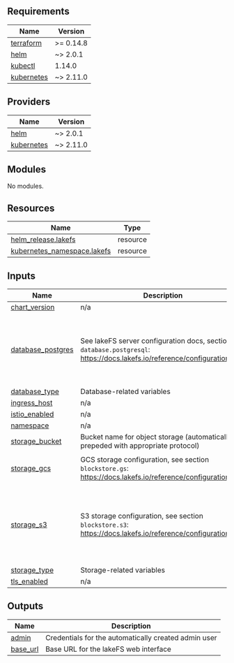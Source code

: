 <!-- BEGIN_TF_DOCS -->
## Requirements

| Name | Version |
|------|---------|
| <a name="requirement_terraform"></a> [terraform](#requirement\_terraform) | >= 0.14.8 |
| <a name="requirement_helm"></a> [helm](#requirement\_helm) | ~> 2.0.1 |
| <a name="requirement_kubectl"></a> [kubectl](#requirement\_kubectl) | 1.14.0 |
| <a name="requirement_kubernetes"></a> [kubernetes](#requirement\_kubernetes) | ~> 2.11.0 |

## Providers

| Name | Version |
|------|---------|
| <a name="provider_helm"></a> [helm](#provider\_helm) | ~> 2.0.1 |
| <a name="provider_kubernetes"></a> [kubernetes](#provider\_kubernetes) | ~> 2.11.0 |

## Modules

No modules.

## Resources

| Name | Type |
|------|------|
| [helm_release.lakefs](https://registry.terraform.io/providers/hashicorp/helm/latest/docs/resources/release) | resource |
| [kubernetes_namespace.lakefs](https://registry.terraform.io/providers/hashicorp/kubernetes/latest/docs/resources/namespace) | resource |

## Inputs

| Name | Description | Type | Default | Required |
|------|-------------|------|---------|:--------:|
| <a name="input_chart_version"></a> [chart\_version](#input\_chart\_version) | n/a | `string` | `"1.2.5"` | no |
| <a name="input_database_postgres"></a> [database\_postgres](#input\_database\_postgres) | See lakeFS server configuration docs, section `database.postgresql`: https://docs.lakefs.io/reference/configuration.html | <pre>object({<br>    connection_string       = string,<br>    max_open_connections    = optional(number),<br>    max_idle_connections    = optional(number),<br>    connection_max_lifetime = optional(string),<br>  })</pre> | `null` | no |
| <a name="input_database_type"></a> [database\_type](#input\_database\_type) | Database-related variables | `string` | n/a | yes |
| <a name="input_ingress_host"></a> [ingress\_host](#input\_ingress\_host) | n/a | `string` | `""` | no |
| <a name="input_istio_enabled"></a> [istio\_enabled](#input\_istio\_enabled) | n/a | `bool` | `false` | no |
| <a name="input_namespace"></a> [namespace](#input\_namespace) | n/a | `string` | `"lakefs"` | no |
| <a name="input_storage_bucket"></a> [storage\_bucket](#input\_storage\_bucket) | Bucket name for object storage (automatically prepeded with appropriate protocol) | `string` | `""` | no |
| <a name="input_storage_gcs"></a> [storage\_gcs](#input\_storage\_gcs) | GCS storage configuration, see section `blockstore.gs`: https://docs.lakefs.io/reference/configuration.html | <pre>object({<br>    credentials_json = string,<br>  })</pre> | `null` | no |
| <a name="input_storage_s3"></a> [storage\_s3](#input\_storage\_s3) | S3 storage configuration, see section `blockstore.s3`: https://docs.lakefs.io/reference/configuration.html | <pre>object({<br>    access_key_id     = string,<br>    secret_access_key = string,<br>    endpoint_url      = optional(string),<br>    region            = optional(string, "us-east1"),<br>    force_path_style  = optional(bool, false)<br>  })</pre> | `null` | no |
| <a name="input_storage_type"></a> [storage\_type](#input\_storage\_type) | Storage-related variables | `string` | n/a | yes |
| <a name="input_tls_enabled"></a> [tls\_enabled](#input\_tls\_enabled) | n/a | `bool` | `true` | no |

## Outputs

| Name | Description |
|------|-------------|
| <a name="output_admin"></a> [admin](#output\_admin) | Credentials for the automatically created admin user |
| <a name="output_base_url"></a> [base\_url](#output\_base\_url) | Base URL for the lakeFS web interface |
<!-- END_TF_DOCS -->